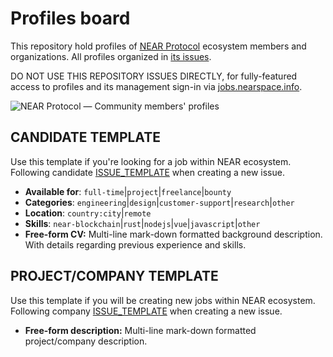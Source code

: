 # Profiles board

This repository hold profiles of [NEAR Protocol](https://near.org) ecosystem members and organizations. All profiles organized in [its issues](https://github.com/near/openweb-profiles/issues).

DO NOT USE THIS REPOSITORY ISSUES DIRECTLY, for fully-featured access to profiles and its management sign-in via [jobs.nearspace.info](https://jobs.nearspace.info/).

![NEAR Protocol — Community members' profiles](https://jobs.nearspace.info/images/profiles-1280x640.png)

## CANDIDATE TEMPLATE

Use this template if you're looking for a job within NEAR ecosystem. Following candidate [ISSUE_TEMPLATE](https://github.com/near/openweb-profiles/blob/main/.github/ISSUE_TEMPLATE/candidate-profile.md) when creating a new issue.

- __Available for__: `full-time`|`project`|`freelance`|`bounty`
- __Categories__: `engineering`|`design`|`customer-support`|`research`|`other`
- __Location__: `country:city`|`remote`
- __Skills__: `near-blockchain`|`rust`|`nodejs`|`vue`|`javascript`|`other`
- __Free-form CV:__ Multi-line mark-down formatted background description.
With details regarding previous experience and skills.

## PROJECT/COMPANY TEMPLATE

Use this template if you will be creating new jobs within NEAR ecosystem. Following company [ISSUE_TEMPLATE](https://github.com/near/openweb-profiles/blob/main/.github/ISSUE_TEMPLATE/company-project-profile.md) when creating a new issue.

- __Free-form description:__ Multi-line mark-down formatted project/company description.
